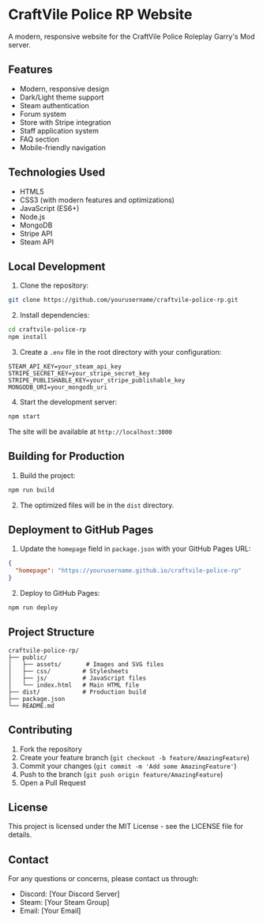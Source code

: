 # CraftVile Police RP Website

A modern, responsive website for the CraftVile Police Roleplay Garry's Mod server.

## Features

- Modern, responsive design
- Dark/Light theme support
- Steam authentication
- Forum system
- Store with Stripe integration
- Staff application system
- FAQ section
- Mobile-friendly navigation

## Technologies Used

- HTML5
- CSS3 (with modern features and optimizations)
- JavaScript (ES6+)
- Node.js
- MongoDB
- Stripe API
- Steam API

## Local Development

1. Clone the repository:
```bash
git clone https://github.com/yourusername/craftvile-police-rp.git
```

2. Install dependencies:
```bash
cd craftvile-police-rp
npm install
```

3. Create a `.env` file in the root directory with your configuration:
```env
STEAM_API_KEY=your_steam_api_key
STRIPE_SECRET_KEY=your_stripe_secret_key
STRIPE_PUBLISHABLE_KEY=your_stripe_publishable_key
MONGODB_URI=your_mongodb_uri
```

4. Start the development server:
```bash
npm start
```

The site will be available at `http://localhost:3000`

## Building for Production

1. Build the project:
```bash
npm run build
```

2. The optimized files will be in the `dist` directory.

## Deployment to GitHub Pages

1. Update the `homepage` field in `package.json` with your GitHub Pages URL:
```json
{
  "homepage": "https://yourusername.github.io/craftvile-police-rp"
}
```

2. Deploy to GitHub Pages:
```bash
npm run deploy
```

## Project Structure

```
craftvile-police-rp/
├── public/
│   ├── assets/       # Images and SVG files
│   ├── css/         # Stylesheets
│   ├── js/          # JavaScript files
│   └── index.html   # Main HTML file
├── dist/            # Production build
├── package.json
└── README.md
```

## Contributing

1. Fork the repository
2. Create your feature branch (`git checkout -b feature/AmazingFeature`)
3. Commit your changes (`git commit -m 'Add some AmazingFeature'`)
4. Push to the branch (`git push origin feature/AmazingFeature`)
5. Open a Pull Request

## License

This project is licensed under the MIT License - see the LICENSE file for details.

## Contact

For any questions or concerns, please contact us through:
- Discord: [Your Discord Server]
- Steam: [Your Steam Group]
- Email: [Your Email] 